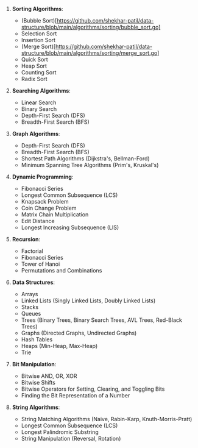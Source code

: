 1. **Sorting Algorithms**:
   - (Bubble Sort)[https://github.com/shekhar-patil/data-structure/blob/main/algorithms/sorting/bubble_sort.go]
   - Selection Sort
   - Insertion Sort
   - (Merge Sort)[https://github.com/shekhar-patil/data-structure/blob/main/algorithms/sorting/merge_sort.go]
   - Quick Sort
   - Heap Sort
   - Counting Sort
   - Radix Sort

2. **Searching Algorithms**:
   - Linear Search
   - Binary Search
   - Depth-First Search (DFS)
   - Breadth-First Search (BFS)

3. **Graph Algorithms**:
   - Depth-First Search (DFS)
   - Breadth-First Search (BFS)
   - Shortest Path Algorithms (Dijkstra's, Bellman-Ford)
   - Minimum Spanning Tree Algorithms (Prim's, Kruskal's)

4. **Dynamic Programming**:
   - Fibonacci Series
   - Longest Common Subsequence (LCS)
   - Knapsack Problem
   - Coin Change Problem
   - Matrix Chain Multiplication
   - Edit Distance
   - Longest Increasing Subsequence (LIS)

5. **Recursion**:
   - Factorial
   - Fibonacci Series
   - Tower of Hanoi
   - Permutations and Combinations

6. **Data Structures**:
   - Arrays
   - Linked Lists (Singly Linked Lists, Doubly Linked Lists)
   - Stacks
   - Queues
   - Trees (Binary Trees, Binary Search Trees, AVL Trees, Red-Black Trees)
   - Graphs (Directed Graphs, Undirected Graphs)
   - Hash Tables
   - Heaps (Min-Heap, Max-Heap)
   - Trie

7. **Bit Manipulation**:
   - Bitwise AND, OR, XOR
   - Bitwise Shifts
   - Bitwise Operators for Setting, Clearing, and Toggling Bits
   - Finding the Bit Representation of a Number

8. **String Algorithms**:
   - String Matching Algorithms (Naive, Rabin-Karp, Knuth-Morris-Pratt)
   - Longest Common Subsequence (LCS)
   - Longest Palindromic Substring
   - String Manipulation (Reversal, Rotation)

